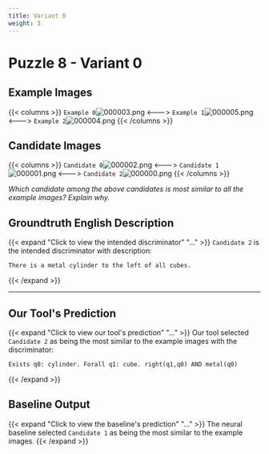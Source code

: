 ```yaml
---
title: Variant 0
weight: 3
---
```


# Puzzle 8 - Variant 0

## Example Images
{{< columns >}}
`Example 0`![000003.png](/clevr-variants/train/fovariant-0/render/images/CLEVR_val_000003.png)
<--->
`Example 1`![000005.png](/clevr-variants/train/fovariant-0/render/images/CLEVR_val_000005.png)
<--->
`Example 2`![000004.png](/clevr-variants/train/fovariant-0/render/images/CLEVR_val_000004.png)
{{< /columns >}}

## Candidate Images
{{< columns >}}
`Candidate 0`![000002.png](/clevr-variants/train/fovariant-0/render/images/CLEVR_val_000002.png)
<--->
`Candidate 1`![000001.png](/clevr-variants/train/fovariant-0/render/images/CLEVR_val_000001.png)
<--->
`Candidate 2`![000000.png](/clevr-variants/train/fovariant-0/render/images/CLEVR_val_000000.png)
{{< /columns >}}

*Which candidate among the above candidates is most similar to all the example images? Explain why.*

## Groundtruth English Description

{{< expand "Click to view the intended discriminator" "..." >}}
`Candidate 2` is the intended discriminator with description:
```plaintext 
There is a metal cylinder to the left of all cubes.
```
{{< /expand >}}

---



## Our Tool's Prediction

{{< expand "Click to view our tool's prediction" "..." >}}
Our tool selected `Candidate 2` as being the most similar to the example images with the discriminator:
```plaintext
Exists q0: cylinder. Forall q1: cube. right(q1,q0) AND metal(q0)
```
{{< /expand >}}



## Baseline Output

{{< expand "Click to view the baseline's prediction" "..." >}}
The neural baseline selected `Candidate 1` as being the most similar to the example images.
{{< /expand >}}

